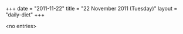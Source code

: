 +++
date = "2011-11-22"
title = "22 November 2011 (Tuesday)"
layout = "daily-diet"
+++

<p>&lt;no entries&gt;</p>